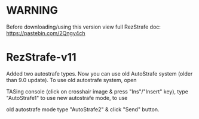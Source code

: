# WARNING
Before downloading/using this version view full RezStrafe doc: https://pastebin.com/2Qngy4ch
# RezStrafe-v11
Added two autostrafe types. Now you can use old AutoStrafe system (older than 9.0 update). To use old autostrafe system, open

TASing console (click on crosshair image & press "Ins"/"Insert" key), type "AutoStrafe1" to use new autostrafe mode, to use

old autostrafe mode type "AutoStrafe2" & click "Send" button.
